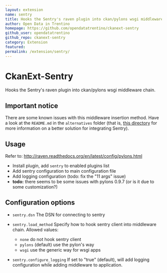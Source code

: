 ```yaml
---
layout: extension
name: sentry
title: Hooks the Sentry's raven plugin into ckan/pylons wsgi middleware chain
author: Open Data in Trentino
homepage: https://github.com/opendatatrentino/ckanext-sentry
github_user: opendatatrentino
github_repo: ckanext-sentry
category: Extension
featured: 
permalink: /extension/sentry/
---
```



# CkanExt-Sentry

Hooks the Sentry's raven plugin into ckan/pylons wsgi middleware chain.


## Important notice

There are some known issues with this middleware insertion method.
Have a look at the ``README.md`` in the ``alternatives`` folder (that is,
[this directory](https://github.com/opendatatrentino/ckanext-sentry/tree/master/alternatives)
for more information on a better solution for integrating Sentry).


## Usage

Refer to: http://raven.readthedocs.org/en/latest/config/pylons.html

- Install plugin, add ``sentry`` to enabled plugins list
- Add sentry configuration to main configuration file
- Add logging configuration (todo: fix the "11 args" issue)
- **todo:** there seems to be some issues with pylons 0.9.7
  (or is it due to some customization?)


## Configuration options

- ``sentry.dsn``
  The DSN for connecting to sentry

- ``sentry.load_method``
  Specify how to hook sentry client into middleware chain.
  Allowed values:

  - ``none`` do not hook sentry client
  - ``pylons`` (default) use the pylon's way
  - ``wsgi`` use the generic way for wsgi apps

- ``sentry.configure_logging``
  If set to "true" (default), will add logging configuration
  while adding middleware to application.

